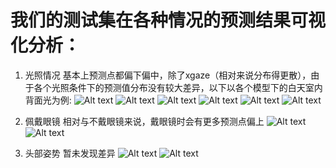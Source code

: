 # 我们的测试集在各种情况的预测结果可视化分析：

1. 光照情况
   基本上预测点都偏下偏中，除了xgaze（相对来说分布得更散），由于各个光照条件下的预测值分布没有较大差异，以下以各个模型下的白天室内背面光为例:
![Alt text](Ours_%E7%99%BD%E5%A4%A9%E5%AE%A4%E5%86%85%E8%83%8C%E9%9D%A2%E5%85%89_x_vs_y.jpg)
![Alt text](Columbia_%E7%99%BD%E5%A4%A9%E5%AE%A4%E5%86%85%E8%83%8C%E9%9D%A2%E5%85%89_x_vs_y.jpg)
![Alt text](EVE_%E7%99%BD%E5%A4%A9%E5%AE%A4%E5%86%85%E8%83%8C%E9%9D%A2%E5%85%89_x_vs_y.jpg)
![Alt text](Gaze360_%E7%99%BD%E5%A4%A9%E5%AE%A4%E5%86%85%E8%83%8C%E9%9D%A2%E5%85%89_x_vs_y.jpg)
![Alt text](MPII_%E7%99%BD%E5%A4%A9%E5%AE%A4%E5%86%85%E8%83%8C%E9%9D%A2%E5%85%89_x_vs_y.jpg)
![Alt text](xgaze_%E7%99%BD%E5%A4%A9%E5%AE%A4%E5%86%85%E8%83%8C%E9%9D%A2%E5%85%89_x_vs_y.jpg)

2. 佩戴眼镜
   相对与不戴眼镜来说，戴眼镜时会有更多预测点偏上
![Alt text](Ours_glass_x_vs_y.jpg)
![Alt text](Ours_noglass_x_vs_y.jpg)

3. 头部姿势
   暂未发现差异
   ![Alt text](Ours_upright_x_vs_y.jpg)
   ![Alt text](Ours_not_upright_x_vs_y.jpg)